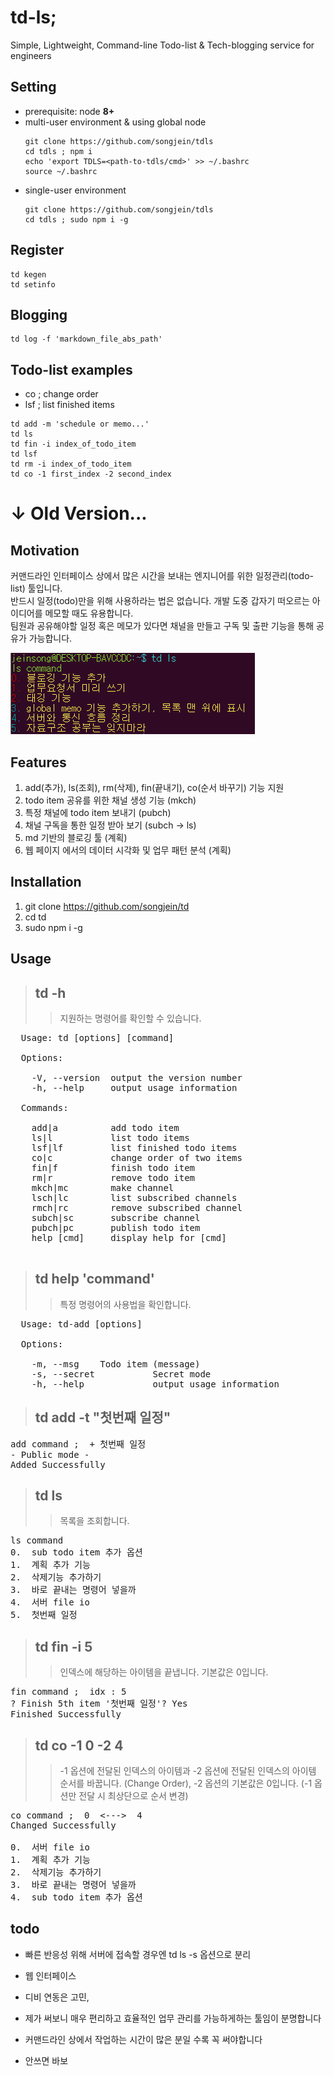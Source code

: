 # td-ls;
Simple, Lightweight, Command-line Todo-list & Tech-blogging service for engineers  

## Setting
- prerequisite: node **8+**
- multi-user environment & using global node
  ```
  git clone https://github.com/songjein/tdls
  cd tdls ; npm i
  echo 'export TDLS=<path-to-tdls/cmd>' >> ~/.bashrc
  source ~/.bashrc
  ```
- single-user environment
  ```
  git clone https://github.com/songjein/tdls
  cd tdls ; sudo npm i -g
  ```

## Register
  ```
  td kegen
  td setinfo
  ```
  
## Blogging
  ```
  td log -f 'markdown_file_abs_path'
  ```

## Todo-list examples
  - co ; change order
  - lsf ; list finished items
  ```
  td add -m 'schedule or memo...' 
  td ls 
  td fin -i index_of_todo_item 
  td lsf 
  td rm -i index_of_todo_item 
  td co -1 first_index -2 second_index
  ```

# ↓ Old Version...

## Motivation
커맨드라인 인터페이스 상에서 많은 시간을 보내는 엔지니어를 위한 일정관리(todo-list) 툴입니다.  
반드시 일정(todo)만을 위해 사용하라는 법은 없습니다. 
개발 도중 갑자기 떠오르는 아이디어를 메모할 때도 유용합니다.  
팀원과 공유해야할 일정 혹은 메모가 있다면 채널을 만들고 구독 및 출판 기능을 통해 공유가 가능합니다.

![Alt text](./images/td.PNG)

## Features
1. add(추가), ls(조회), rm(삭제), fin(끝내기), co(순서 바꾸기) 기능 지원 
2. todo item 공유를 위한 채널 생성 기능 (mkch)
3. 특정 채널에 todo item 보내기 (pubch)
4. 채널 구독을 통한 일정 받아 보기 (subch -> ls) 
5. md 기반의 블로깅 툴 (계획)
6. 웹 페이지 에서의 데이터 시각화 및 업무 패턴 분석 (계획)

## Installation
1. git clone  https://github.com/songjein/td
2. cd td
3. sudo npm i -g

## Usage
> ## td -h 
>> 지원하는 명령어를 확인할 수 있습니다.
<pre>
  Usage: td [options] [command]

  Options:

    -V, --version  output the version number
    -h, --help     output usage information

  Commands:

    add|a          add todo item
    ls|l           list todo items
    lsf|lf         list finished todo items
    co|c           change order of two items
    fin|f          finish todo item
    rm|r           remove todo item
    mkch|mc        make channel
    lsch|lc        list subscribed channels
    rmch|rc        remove subscribed channel
    subch|sc       subscribe channel
    pubch|pc       publish todo item
    help [cmd]     display help for [cmd]

</pre>

> ## td help 'command'
>> 특정 명령어의 사용법을 확인합니다.
<pre>
  Usage: td-add [options]

  Options:

    -m, --msg <required>   Todo item (message)
    -s, --secret           Secret mode
    -h, --help             output usage information
</pre>

> ## td add -t "첫번째 일정"
<pre>
add command ;  + 첫번째 일정
- Public mode -
Added Successfully
</pre>

> ## td ls 
>> 목록을 조회합니다.
<pre>
ls command
0.  sub todo item 추가 옵션
1.  계획 추가 기능
2.  삭제기능 추가하기
3.  바로 끝내는 명령어 넣을까
4.  서버 file io
5.  첫번째 일정
</pre>

> ## td fin -i 5
>> 인덱스에 해당하는 아이템을 끝냅니다. 기본값은 0입니다.
<pre>
fin command ;  idx : 5
? Finish 5th item '첫번째 일정'? Yes
Finished Successfully
</pre>

> ## td co -1 0 -2 4
>> -1 옵션에 전달된 인덱스의 아이템과 -2 옵션에 전달된 인덱스의 아이템 순서를 바꿉니다. (Change Order), -2 옵션의 기본값은 0입니다. (-1 옵션만 전달 시 최상단으로 순서 변경)
<pre>
co command ;  0  <--->  4
Changed Successfully

0.  서버 file io
1.  계획 추가 기능
2.  삭제기능 추가하기
3.  바로 끝내는 명령어 넣을까
4.  sub todo item 추가 옵션
</pre>

## todo
- 빠른 반응성 위해 서버에 접속할 경우엔 td ls -s 옵션으로 분리
- 웹 인터페이스 
- 디비 연동은 고민, 


- 제가 써보니 매우 편리하고 효율적인 업무 관리를 가능하게하는 툴임이 분명합니다
- 커맨드라인 상에서 작업하는 시간이 많은 분일 수록 꼭 써야합니다
- 안쓰면 바보
